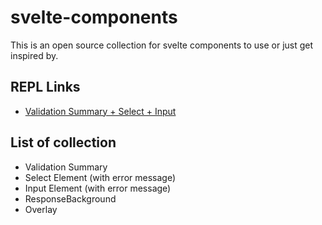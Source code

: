 # svelte-components
This is an open source collection for svelte components to use or just get inspired by.

## REPL Links
- [Validation Summary + Select + Input](https://svelte.dev/repl/988b3a825e874d7b90547d6475ece4ee?version=3.17.0)

## List of collection
- Validation Summary
- Select Element (with error message)
- Input Element (with error message)
- ResponseBackground
- Overlay